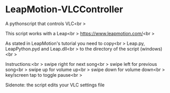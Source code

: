 LeapMotion-VLCController
========================

A pythonscript that controls VLC<br \>

This script works with a Leap<br \>
https://www.leapmotion.com/<br \>

As stated in LeapMotion's tutorial you need to copy<br \>
Leap.py, LeapPython.pyd and Leap.dll<br \>
to the directory of the script (windows)<br \>

Instructions:<br \>
swipe right for next song<br \>
swipe left for previous song<br \>
swipe up for volume up<br \>
swipe down for volume down<br \>
key/screen tap to toggle pause<br \>

Sidenote: the script edits your VLC settings file
